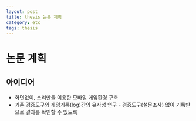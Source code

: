 ```yaml
---
layout: post
title: thesis 논문 계획
category: etc
tags: thesis
---
```


# 논문 계획
## 아이디어
* 화면없이, 소리만을 이용한 모바일 게임환경 구축
* 기존 검증도구와 게임기록(log)간의 유사성 연구 - 검증도구(설문조사) 없이 기록만으로 결과를 확인할 수 있도록